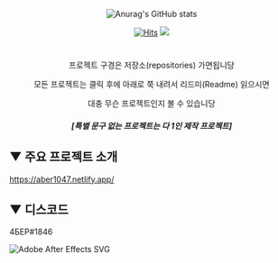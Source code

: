 <div align="center">

![Anurag's GitHub stats](https://github-readme-stats.vercel.app/api?username=ABER1047&show_icons=true&theme=dracula&show_icons=true&count_private=true)
  





[![Hits](https://hits.seeyoufarm.com/api/count/incr/badge.svg?url=https%3A%2F%2Fgithub.com%2FABER1047&count_bg=%23F36C98&title_bg=%234D515C&icon=fandom.svg&icon_color=%23FFFFFF&title=Visitors&edge_flat=true)](https://hits.seeyoufarm.com) <img src="https://img.shields.io/github/followers/ABER1047?style=flat-square">
  


#



프로젝트 구경은 저장소(repositories) 가면됩니당

모든 프로젝트는 클릭 후에 아래로 쭉 내려서 리드미(Readme) 읽으시면

대충 무슨 프로젝트인지 볼 수 있습니당

##### [특별 문구 없는 프로젝트는 다 1인 제작 프로젝트]

</div>



## ▼ 주요 프로젝트 소개


https://aber1047.netlify.app/


## ▼ 디스코드

4БЕР#1846



<img alt="Adobe After Effects SVG" src ="https://img.shields.io/badge/Adobe After Effects-#9999FF.svg?&style=for-the-badge&logo=Adobe After Effects SVG&logoColor=#9999FF"/>
